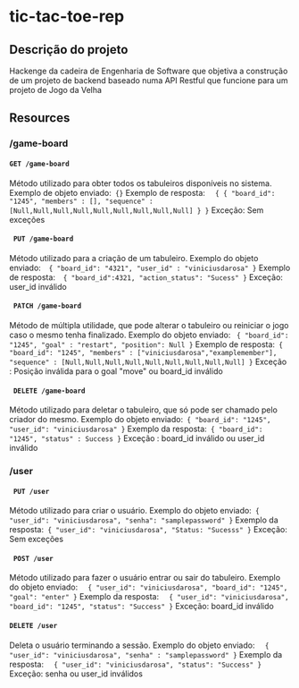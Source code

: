 # tic-tac-toe-rep

## Descrição do projeto
Hackenge da cadeira de Engenharia de Software que objetiva a construção de um projeto de backend baseado numa API Restful que funcione para um projeto de Jogo da Velha

## Resources

### /game-board

#### ```GET /game-board```
Método utilizado para obter todos os tabuleiros disponíveis no sistema.
Exemplo de objeto enviado:```
{}```
Exemplo de resposta: ``` 
{
	{
		"board_id": "1245",
		"members" : [],
		"sequence" : [Null,Null,Null,Null,Null,Null,Null,Null,Null]
	}
}``` 
Exceção: Sem exceções

#### ``` PUT /game-board``` 
Método utilizado para a criação de um tabuleiro.
Exemplo do objeto enviado:``` 
{
  "board_id": "4321",
  "user_id" : "viniciusdarosa"
}``` 
Exemplo de resposta:``` 
{
  "board_id":4321,
  "action_status": "Sucess"
}``` 
Exceção: user_id inválido

#### ``` PATCH /game-board``` 
Método de múltipla utilidade, que pode alterar o tabuleiro ou reiniciar o jogo caso o mesmo tenha finalizado.
Exemplo do objeto enviado: ```
{
	"board_id": "1245",
	"goal" : "restart",
  "position": Null
}```
Exemplo de resposta:```
{
	"board_id": "1245",
	"members" : ["viniciusdarosa","examplemember"],
	"sequence" : [Null,Null,Null,Null,Null,Null,Null,Null,Null]
}```
Exceção : Posição inválida para o goal "move" ou board_id inválido

#### ``` DELETE /game-board```
Método utilizado para deletar o tabuleiro, que só pode ser chamado pelo criador do mesmo.
Exemplo do objeto enviado:```
{
	"board_id": "1245",
  "user_id": "viniciusdarosa"
}```
Exemplo da resposta:```
{
	"board_id": "1245",
  "status" : Success
}```
Exceção : board_id inválido ou user_id inválido

### /user

#### ``` PUT /user``` 
Método utilizado para criar o usuário.
Exemplo do objeto enviado:```
{
  "user_id": "viniciusdarosa",
  "senha": "samplepassword"
}```
Exemplo da resposta:```
{
  "user_id": "viniciusdarosa",
  "Status: "Sucesss"
}``` 
Exceção: Sem exceções

#### ``` POST /user``` 
Método utilizado para fazer o usuário entrar ou sair do tabuleiro.
Exemplo do objeto enviado: ``` 
{
  "user_id": "viniciusdarosa",
  "board_id": "1245",
  "goal": "enter"
}```
Exemplo da resposta: ``` 
{
  "user_id": "viniciusdarosa",
  "board_id": "1245",
  "status": "Success"
}```
Exceção: board_id inválido

#### ``` DELETE /user ``` 
Deleta o usuário terminando a sessão.
Exemplo do objeto enviado: ``` 
{
  "user_id": "viniciusdarosa",
  "senha" : "samplepassword"
}```
Exemplo da resposta: ``` 
{
  "user_id": "viniciusdarosa",
  "status": "Success"
}```
Exceção: senha ou user_id inválidos







